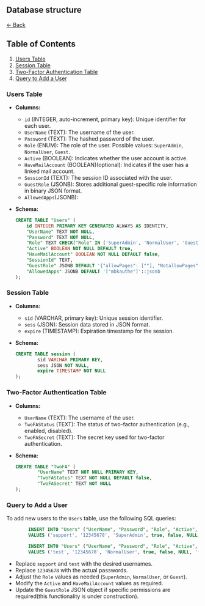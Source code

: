 ## Database structure

[<- Back](README.md)

## Table of Contents

1. [Users Table](#users-table)
2. [Session Table](#session-table)
3. [Two-Factor Authentication Table](#two-factor-authentication-table)
4. [Query to Add a User](#query-to-add-a-user)


### Users Table

- **Columns:**

  - `id` (INTEGER, auto-increment, primary key): Unique identifier for each user.
  - `UserName` (TEXT): The username of the user.
  - `Password` (TEXT): The hashed password of the user.
  - `Role` (ENUM): The role of the user. Possible values: `SuperAdmin`, `NormalUser`, `Guest`.
  - `Active` (BOOLEAN): Indicates whether the user account is active.
  - `HaveMailAccount` (BOOLEAN)(optional): Indicates if the user has a linked mail account.
  - `SessionId` (TEXT): The session ID associated with the user.
  - `GuestRole` (JSONB): Stores additional guest-specific role information in binary JSON format.
  - `AllowedApps`(JSONB): 

- **Schema:**
  ```sql
  CREATE TABLE "Users" (
      id INTEGER PRIMARY KEY GENERATED ALWAYS AS IDENTITY,
      "UserName" TEXT NOT NULL,
      "Password" TEXT NOT NULL,
      "Role" TEXT CHECK("Role" IN ('SuperAdmin', 'NormalUser', 'Guest')) NOT NULL DEFAULT 'NormalUser'::text,
      "Active" BOOLEAN NOT NULL DEFAULT true,
      "HaveMailAccount" BOOLEAN NOT NULL DEFAULT false,
      "SessionId" TEXT,
      "GuestRole" JSONB DEFAULT '{"allowPages": [""], "NotallowPages": [""]}'::jsonb
      "AllowedApps" JSONB DEFAULT '["mbkauthe"]'::jsonb
  );
  ```

### Session Table

- **Columns:**

  - `sid` (VARCHAR, primary key): Unique session identifier.
  - `sess` (JSON): Session data stored in JSON format.
  - `expire` (TIMESTAMP): Expiration timestamp for the session.

- **Schema:**
  ```sql
  CREATE TABLE session (
          sid VARCHAR PRIMARY KEY,
          sess JSON NOT NULL,
          expire TIMESTAMP NOT NULL
  );
  ```

### Two-Factor Authentication Table

- **Columns:**

  - `UserName` (TEXT): The username of the user.
  - `TwoFAStatus` (TEXT): The status of two-factor authentication (e.g., enabled, disabled).
  - `TwoFASecret` (TEXT): The secret key used for two-factor authentication.

- **Schema:**
  ```sql
  CREATE TABLE "TwoFA" (
          "UserName" TEXT NOT NULL PRIMARY KEY,
          "TwoFAStatus" TEXT NOT NULL DEFAULT false,
          "TwoFASecret" TEXT NOT NULL
  );
  ```

### Query to Add a User

To add new users to the `Users` table, use the following SQL queries:

```sql
        INSERT INTO "Users" ("UserName", "Password", "Role", "Active", "HaveMailAccount", "SessionId", "GuestRole")
        VALUES ('support', '12345678', 'SuperAdmin', true, false, NULL, '{"allowPages": [""], "NotallowPages": [""]}'::jsonb);

        INSERT INTO "Users" ("UserName", "Password", "Role", "Active", "HaveMailAccount", "SessionId", "GuestRole")
        VALUES ('test', '12345678', 'NormalUser', true, false, NULL, '{"allowPages": [""], "NotallowPages": [""]}'::jsonb);
```

- Replace `support` and `test` with the desired usernames.
- Replace `12345678` with the actual passwords.
- Adjust the `Role` values as needed (`SuperAdmin`, `NormalUser`, or `Guest`).
- Modify the `Active` and `HaveMailAccount` values as required.
- Update the `GuestRole` JSON object if specific permissions are required(this functionality is under construction).
